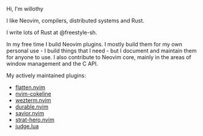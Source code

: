 Hi, I'm willothy

I like Neovim, compilers, distributed systems and Rust.

I write lots of Rust at @freestyle-sh.

In my free time I build Neovim plugins. I mostly build them for my own personal
use - I build things that I need - but I document and maintain them for anyone
to use. I also contribute to Neovim core, mainly in the areas of window management and the C API.

My actively maintained plugins:

- [flatten.nvim](https://github.com/willothy/flatten.nvim)
- [nvim-cokeline](https://github.com/willothy/nvim-cokeline)
- [wezterm.nvim](https://github.com/willothy/wezterm.nvim)
- [durable.nvim](https://github.com/willothy/durable.nvim)
- [savior.nvim](https://github.com/willothy/savior.nvim)
- [strat-hero.nvim](https://github.com/willothy/strat-hero.nvim)
- [judge.lua](https://github.com/willothy/judge.lua)
